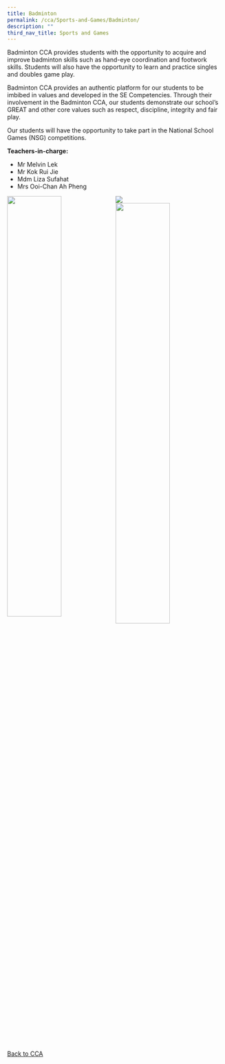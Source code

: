 ```yaml
---
title: Badminton
permalink: /cca/Sports-and-Games/Badminton/
description: ""
third_nav_title: Sports and Games
---
```

Badminton CCA provides students with the opportunity to acquire and improve badminton skills such as hand-eye coordination and footwork skills. Students will also have the opportunity to learn and practice singles and doubles game play. 

Badminton CCA provides an authentic platform for our students to be imbibed in values and developed in the SE Competencies. Through their involvement in the Badminton CCA, our students demonstrate our school’s GREAT and other core values such as respect, discipline, integrity and fair play. 

Our students will have the opportunity to take part in the National School Games (NSG) competitions.
  

**Teachers-in-charge:** 

*   Mr Melvin Lek
*   Mr Kok Rui Jie
*   Mdm Liza Sufahat
*   Mrs Ooi-Chan Ah Pheng


![](/images/IMG_6106.jpeg)
<img src="/images/IMG_6072.jpeg" style="width:50%;float:left"><img src="/images/IMG_6078.jpeg" style="width:50%">
		 
[Back to CCA](/caps-experience/Social-Moral-Emotional/Co-Curricular-Activities-CCA/)